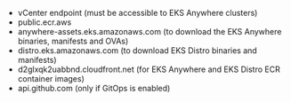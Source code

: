 
* vCenter endpoint (must be accessible to EKS Anywhere clusters)
* public.ecr.aws
* anywhere-assets.eks.amazonaws.com (to download the EKS Anywhere binaries, manifests and OVAs)
* distro.eks.amazonaws.com (to download EKS Distro binaries and manifests)
* d2glxqk2uabbnd.cloudfront.net (for EKS Anywhere and EKS Distro ECR container images)
* api.github.com (only if GitOps is enabled)
